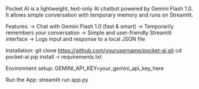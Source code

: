 Pocket AI is a lightweight, text-only AI chatbot powered by Gemini Flash 1.0. It allows simple conversation with temporary memory and runs on Streamlit.

Features:
-> Chat with Gemini Flash 1.0 (fast & smart)
-> Temporarily remembers your conversation
-> Simple and user-friendly Streamlit interface
-> Logs input and response to a local JSON file

Installation:
git clone https://github.com/yourusername/pocket-ai.git
cd pocket-ai
pip install -r requirements.txt

Environment setup:
GEMINI_API_KEY=your_gemini_api_key_here

Run the App:
streamlit run app.py
